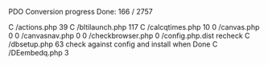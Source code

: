 PDO Conversion progress
Done: 166 / 2757

C /actions.php      39
C /bltilaunch.php   117
C /calcqtimes.php   10
0 /canvas.php       0
0 /canvasnav.php    0
0 /checkbrowser.php 0
  /config.php.dist  recheck
C /dbsetup.php      63   check against config and install when Done
C /DEembedq.php     3
